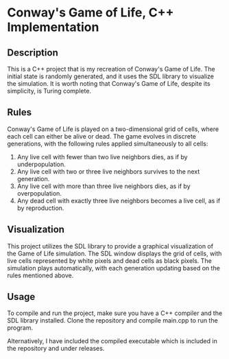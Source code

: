 # Conway's Game of Life, C++ Implementation

## Description

This is a C++ project that is my recreation of Conway's Game of Life. The initial state is randomly generated, and it uses the SDL library to visualize the simulation. It is worth noting that Conway's Game of Life, despite its simplicity, is Turing complete.

## Rules

Conway's Game of Life is played on a two-dimensional grid of cells, where each cell can either be alive or dead. The game evolves in discrete generations, with the following rules applied simultaneously to all cells:

1. Any live cell with fewer than two live neighbors dies, as if by underpopulation.
2. Any live cell with two or three live neighbors survives to the next generation.
3. Any live cell with more than three live neighbors dies, as if by overpopulation.
4. Any dead cell with exactly three live neighbors becomes a live cell, as if by reproduction.

## Visualization

This project utilizes the SDL library to provide a graphical visualization of the Game of Life simulation. The SDL window displays the grid of cells, with live cells represented by white pixels and dead cells as black pixels. The simulation plays automatically, with each generation updating based on the rules mentioned above.

## Usage

To compile and run the project, make sure you have a C++ compiler and the SDL library installed. Clone the repository and compile main.cpp to run the program.

Alternatively, I have included the compiled executable which is included in the repository and under releases.
